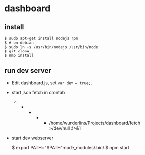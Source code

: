 # dashboard

## install
	$ sudo apt-get install nodejs npm
	$ # on debian
	$ sudo ln -s /usr/bin/nodejs /usr/bin/node
	$ git clone ...
	$ nmp install

## run dev server
- Edit dashboard.js, set `var dev = true;`.
- start json fetch in crontab

	* * * * * /home/wunderlins/Projects/dashboard/fetch >/dev/null 2>&1

- start dev webserver
	
	$ export PATH="$PATH":node_modules/.bin/
	$ npm start


